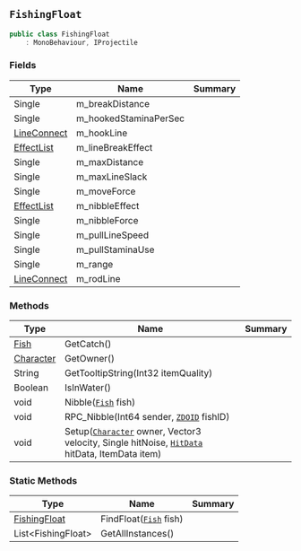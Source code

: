 ## `FishingFloat`

```csharp
public class FishingFloat
    : MonoBehaviour, IProjectile
```

### Fields

| Type | Name | Summary | 
| --- | --- | --- | 
| Single | m_breakDistance |  | 
| Single | m_hookedStaminaPerSec |  | 
| [LineConnect](./LineConnect.md) | m_hookLine |  | 
| [EffectList](./EffectList.md) | m_lineBreakEffect |  | 
| Single | m_maxDistance |  | 
| Single | m_maxLineSlack |  | 
| Single | m_moveForce |  | 
| [EffectList](./EffectList.md) | m_nibbleEffect |  | 
| Single | m_nibbleForce |  | 
| Single | m_pullLineSpeed |  | 
| Single | m_pullStaminaUse |  | 
| Single | m_range |  | 
| [LineConnect](./LineConnect.md) | m_rodLine |  | 


### Methods

| Type | Name | Summary | 
| --- | --- | --- | 
| [Fish](./Fish.md) | GetCatch() |  | 
| [Character](./Character.md) | GetOwner() |  | 
| String | GetTooltipString(Int32 itemQuality) |  | 
| Boolean | IsInWater() |  | 
| void | Nibble([`Fish`](./Fish.md) fish) |  | 
| void | RPC_Nibble(Int64 sender, [`ZDOID`](./ZDOID.md) fishID) |  | 
| void | Setup([`Character`](./Character.md) owner, Vector3 velocity, Single hitNoise, [`HitData`](./HitData.md) hitData, ItemData item) |  | 


### Static Methods

| Type | Name | Summary | 
| --- | --- | --- | 
| [FishingFloat](./FishingFloat.md) | FindFloat([`Fish`](./Fish.md) fish) |  | 
| List&lt;FishingFloat&gt; | GetAllInstances() |  | 


